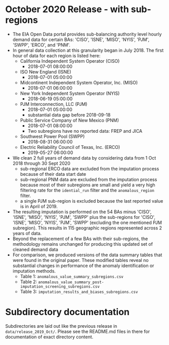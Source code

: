 # October 2020 Release - with sub-regions

 * The EIA Open Data portal provides sub-balancing authority level hourly demand data for certain BAs: 'CISO', 'ISNE', 'MISO', 'NYIS', 'PJM', 'SWPP', 'ERCO', and 'PNM'.
 * In general data collection at this granularity began in July 2018. The first hour of data for each region is listed here:
   * California Independent System Operator (CISO)
     * 2018-07-01 08:00:00
   * ISO New England (ISNE)
     * 2018-07-01 05:00:00
   * Midcontinent Independent System Operator, Inc. (MISO)
     * 2018-07-01 06:00:00
   * New York Independent System Operator (NYIS)
     * 2018-06-19 05:00:00
   * PJM Interconnection, LLC (PJM)
     * 2018-07-01 05:00:00
     * substantial data gap before 2018-09-18
   * Public Service Company of New Mexico (PNM)
     * 2018-07-01 08:00:00
     * Two subregions have no reported data: FREP and JICA
   * Southwest Power Pool (SWPP)
     * 2018-08-31 06:00:00
   * Electric Reliability Council of Texas, Inc. (ERCO)
     * 2019-05-27 06:00:00
 * We clean 2 full years of demand data by considering data from 1 Oct 2018 through 30 Sept 2020
   * sub-regional ERCO data are excluded from the imputation process because of their data start date
   * sub-regional PNM data are excluded from the imputation process because most of their subregions are small and yield a very high filtering rate for the `idential_run` filter and the `anomalous_region` filter.
   * a single PJM sub-region is excluded because the last reported value is in April of 2019.
 * The resulting imputation is performed on the 54 BAs minus 'CISO', 'ISNE', 'MISO', 'NYIS', 'PJM', 'SWPP' plus the sub-regions for 'CISO', 'ISNE', 'MISO', 'NYIS', 'PJM', 'SWPP' (excluding the one mentioned PJM subregion). This results in 115 geographic regions represented across 2 years of data.
 * Beyond the replacement of a few BAs with their sub-regions, the methodology remains unchanged for producing this updated set of cleaned demand data
 * For comparison, we produced versions of the data summary tables that were found in the original paper. These modified tables reveal no substantial changes in performance of the anomaly identification or imputation methods.
   * Table 1: `anomalous_value_summary_subregions.csv`
   * Table 2: `anomalous_value_summary_post-imputation_screening_subregions.csv`
   * Table 3: `imputation_results_and_biases_subregions.csv`

# Subdirectory documentation

Subdirectories are laid out like the previous release in `data/release_2019_Oct/`. 
Please see the README.md files in there for documentation of exact directory content.
